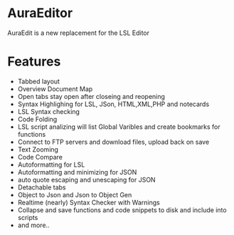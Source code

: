 # AuraEditor

AuraEdit is a new replacement for the LSL Editor

# Features
  * Tabbed layout
  * Overview Document Map
  * Open tabs stay open after closeing and reopening
  * Syntax Highlighing for LSL, JSon, HTML,XML,PHP and notecards
  * LSL Syntax checking
  * Code Folding
  * LSL script analizing will list Global Varibles and create bookmarks for functions 
  * Connect to FTP servers and download files, upload back on save
  * Text Zooming
  * Code Compare
  * Autoformatting for LSL
  * Autoformatting and minimizing for JSON
  * auto quote escaping and unescaping for JSON
  * Detachable tabs
  * Object to Json and Json to Object Gen
  * Realtime (nearly) Syntax Checker with Warnings</summary>
  * Collapse and save functions and code snippets to disk and include into scripts
  * and more..
  
